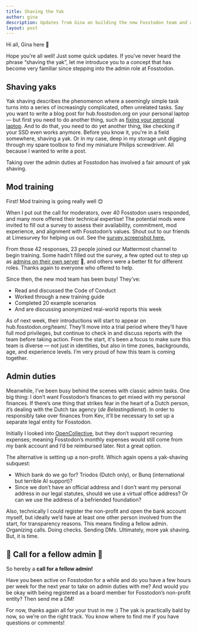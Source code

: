 ```yaml
---
title: Shaving the Yak
author: gina
description: Updates from Gina on building the new Fosstodon team and a call for a fellow admin.
layout: post
---
```


Hi all, Gina here 👋

Hope you’re all well! Just some quick updates. If you’ve never heard the phrase “shaving the yak”, let me introduce you to a concept that has become very familiar since stepping into the admin role at Fosstodon.

## Shaving yaks

Yak shaving describes the phenomenon where a seemingly simple task turns into a series of increasingly complicated, often unrelated tasks. Say you want to write a blog post for hub.fosstodon.org on your personal laptop — but first you need to do another thing, such as [fixing your personal laptop](https://fosstodon.org/@Gina/114584297672268080). And to do that, you need to do yet another thing, like checking if your SSD even works anymore. Before you know it, you're in a field somewhere, shaving a yak. Or in my case, deep in my storage unit digging through my spare toolbox to find my miniature Philips screwdriver. All because I wanted to write a post.

Taking over the admin duties at Fosstodon has involved a fair amount of yak shaving.

## Mod training

First! Mod training is going really well 😊

When I put out the call for moderators, over 40 Fosstodon users responded, and many more offered their technical expertise! The potential mods were invited to fill out a survey to assess their availability, commitment, mod experience, and alignment with Fosstodon’s values. Shout out to our friends at Limesurvey for helping us out. See the [survey screenshot here.](https://hub.fosstodon.org/assets/images/full-survey.png)

From those 42 responses, 23 people joined our Mattermost channel to begin training. Some hadn’t filled out the survey, a few opted out to step up as [admins on their own server](https://toot.community/@support/114519606415733028) 🙌, and others were a better fit for different roles. Thanks again to everyone who offered to help.

Since then, the new mod team has been busy! They’ve:
- Read and discussed the Code of Conduct
- Worked through a new training guide
- Completed 20 example scenarios
- And are discussing anonymized real-world reports this week

As of next week, their introductions will start to appear on hub.fosstodon.org/team/. They’ll move into a trial period where they’ll have full mod privileges, but continue to check in and discuss reports with the team before taking action. From the start, it's been a focus to make sure this team is diverse — not just in identities, but also in time zones, backgrounds, age, and experience levels. I’m very proud of how this team is coming together.

## Admin duties

Meanwhile, I’ve been busy behind the scenes with classic admin tasks. One big thing: I don’t want Fosstodon’s finances to get mixed with my personal finances. If there’s one thing that strikes fear in the heart of a Dutch person, it’s dealing with the Dutch tax agency (*de Belastingdienst*). In order to responsibly take over finances from Kev, it’ll be necessary to set up a separate legal entity for Fosstodon.

Initially I looked into [OpenCollective](https://opencollective.com/), but they don’t support recurring expenses; meaning Fosstodon’s monthly expenses would still come from my bank account and I’d be reimbursed later. Not a great option.

The alternative is setting up a non-profit. Which again opens a yak-shaving subquest:
- Which bank do we go for? Triodos (Dutch only), or Bunq (international but terrible AI support)?
- Since we don’t have an official address and I don’t want my personal address in our legal statutes, should we use a virtual office address? Or can we use the address of a befriended foundation?

Also, technically I could register the non-profit and open the bank account myself, but ideally we’d have at least one other person involved from the start, for transparency reasons. This means finding a fellow admin. Organizing calls. Doing checks. Sending DMs. Ultimately, more yak shaving. But, it is time.

## 📣 Call for a fellow admin 📣

So hereby a **call for a fellow admin!**

Have you been active on Fosstodon for a while and do you have a few hours per week for the next year to take on admin duties with me? And would you be okay with being registered as a board member for Fosstodon’s non-profit entity? Then send me a DM!

For now, thanks again all for your trust in me :) The yak is practically bald by now, so we’re on the right track. You know where to find me if you have questions or comments!
